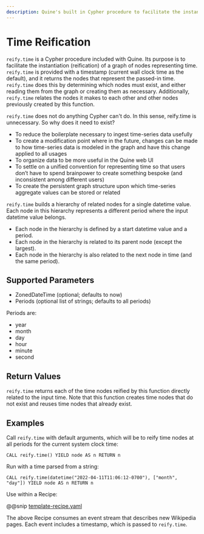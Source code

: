 ```yaml
---
description: Quine's built in Cypher procedure to facilitate the instantiation (reification) of a graph of nodes representing time
---
```

# Time Reification

`reify.time` is a Cypher procedure included with Quine. Its purpose is to facilitate the instantiation (reification) of a graph of nodes representing time. `reify.time` is provided with a timestamp (current wall clock time as the default), and it returns the nodes that represent the passed-in time. `reify.time` does this by determining which nodes must exist, and either reading them from the graph or creating them as necessary. Additionally, `reify.time` relates the nodes it makes to each other and other nodes previously created by this function.

`reify.time` does not do anything Cypher can't do. In this sense, reify.time is unnecessary. So why does it need to exist?

* To reduce the boilerplate necessary to ingest time-series data usefully
* To create a modification point where in the future, changes can be made to how time-series data is modeled in the graph and have this change applied to all usages
* To organize data to be more useful in the Quine web UI
* To settle on a unified convention for representing time so that users don’t have to spend brainpower to create something bespoke (and inconsistent among different users)
* To create the persistent graph structure upon which time-series aggregate values can be stored or related

`reify.time` builds a hierarchy of related nodes for a single datetime value. Each node in this hierarchy represents a different period where the input datetime value belongs. 

* Each node in the hierarchy is defined by a start datetime value and a period. 
* Each node in the hierarchy is related to its parent node (except the largest). 
* Each node in the hierarchy is also related to the next node in time (and the same period).

## Supported Parameters

* ZonedDateTime (optional; defaults to now)
* Periods (optional list of strings; defaults to all periods)

Periods are:

* year
* month
* day
* hour
* minute
* second

## Return Values

`reify.time` returns each of the time nodes reified by this function directly related to the input time. Note that this function creates time nodes that do not exist and reuses time nodes that already exist.

## Examples

Call `reify.time` with default arguments, which will be to reify time nodes at all periods for the current system clock time:

```cypher
CALL reify.time() YIELD node AS n RETURN n
```

Run with a time parsed from a string:

```cypher
CALL reify.time(datetime("2022-04-11T11:06:12-0700"), ["month", "day"]) YIELD node AS n RETURN n
```

Use within a Recipe:

@@snip [template-recipe.yaml]($quine$/recipes/wikipedia.yaml)

The above Recipe consumes an event stream that describes new Wikipedia pages. Each event includes a timestamp, which is passed to `reify.time`.
